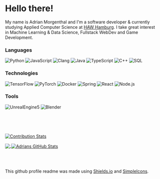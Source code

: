 # Hello there!

My name is Adrian Morgenthal and I'm a software developer & currently studying Applied Computer Science at [HAW Hamburg](www.haw-hamburg.de). I take great interest in Machine Learning & Data Science, Fullstack WebDev and Game Development.

### Languages

![Python](https://img.shields.io/badge/-Python-000?&logo=Python)
![JavaScript](https://img.shields.io/badge/-JavaScript-000?&logo=JavaScript)
![Clang](https://img.shields.io/badge/-Clang-000?&logo=C)
![Java](https://img.shields.io/badge/-Java-red?&logo=Java&logoColor=007396)
![TypeScript](https://img.shields.io/badge/-TypeScript-000?&logo=TypeScript)
![C++](https://img.shields.io/badge/-C++-000?&logo=c%2b%2b&logoColor=00599C)
![SQL](https://img.shields.io/badge/-SQL-000?&logo=MySQL)


### Technologies

![TensorFlow](https://img.shields.io/badge/-TensorFlow-000?&logo=TensorFlow)
![PyTorch](https://img.shields.io/badge/-PyTorch-000?&logo=PyTorch)
![Docker](https://img.shields.io/badge/-Docker-000?&logo=Docker)
![Spring](https://img.shields.io/badge/-Spring-000?&logo=Spring)
![React](https://img.shields.io/badge/-React-000?&logo=React)
![Node.js](https://img.shields.io/badge/-Node.js-000?&logo=node.js)

### Tools

![UnrealEngine5](https://img.shields.io/badge/-UnrealEngine5-000?&logo=UnrealEngine)
![Blender](https://img.shields.io/badge/-Blender-000?&logo=Blender)


<br><br><br>

[![Contribution Stats](https://github-contribution-stats.vercel.app/api/?username=amaldoror&show_icons=true&title_color=ffffff&text_color=c9cacc&icon_color=2bbc8a&bg_color=1d1f21)](https://github.com/amaldoror)


<a href="https://github.com/amaldoror/amaldoror">
  <img align="center" src="https://github-readme-stats.vercel.app/api/top-langs/?username=amaldoror&&hide=jupyter%20notebook&title_color=ffffff&text_color=c9cacc&icon_color=2bbc8a&bg_color=1d1f21&langs_count=3" />
</a>
<a href="https://github.com/amaldoror/amaldoror">
  <img align="center" src="https://github-readme-stats.vercel.app/api?username=amaldoror&show_icons=true&line_height=27&count_private=true&title_color=ffffff&text_color=c9cacc&icon_color=2bbc8a&bg_color=1d1f21" alt="Adrians GitHub Stats" />
</a>

<br><br><br>
This github profile readme was made using [Shields.io](https://shields.io/badges) and [SimpleIcons](https://simpleicons.org/). 
